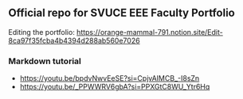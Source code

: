 ## Official repo for SVUCE EEE Faculty Portfolio
Editing the portfolio: https://orange-mammal-791.notion.site/Edit-8ca97f35fcba4b4394d288ab560e7026

### Markdown tutorial
- https://youtu.be/bpdvNwvEeSE?si=CpjvAIMCB_-I8sZn
- https://youtu.be/_PPWWRV6gbA?si=PPXGtC8WU_Ytr6Hq
